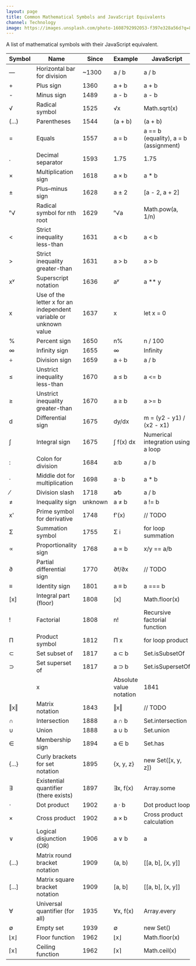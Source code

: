 ```yaml
---
layout: page
title: Common Mathematical Symbols and JavaScript Equivalents
channel: Technology
image: https://images.unsplash.com/photo-1608792992053-f397e328a56d?q=80&w=1974&auto=format&fit=crop&ixlib=rb-4.0.3&ixid=M3wxMjA3fDB8MHxwaG90by1wYWdlfHx8fGVufDB8fHx8fA%3D%3D
---
```


A list of mathematical symbols with their JavaScript equivalent.

| Symbol | Name | Since | Example | JavaScript |
|--------|------|-------|---------|------------|
| ― | Horizontal bar for division | ~1300 | a / b | a / b |
| + | Plus sign | 1360 | a + b | a + b |
| - | Minus sign | 1489 | a - b | a - b |
| √ | Radical symbol | 1525 | √x | Math.sqrt(x) |
| (...) | Parentheses | 1544 | (a + b) | (a + b) |
| = | Equals | 1557 | a = b | a == b (equality), a = b (assignment) |
| . | Decimal separator | 1593 | 1.75 | 1.75 |
| × | Multiplication sign | 1618 | a × b | a * b |
| ± | Plus–minus sign | 1628 | a ± 2 | [a - 2, a + 2] |
| ⁿ√ | Radical symbol for nth root | 1629 | ⁿ√a | Math.pow(a, 1/n) |
| < | Strict inequality less-than | 1631 | a < b | a < b |
| > | Strict inequality greater-than | 1631 | a > b | a > b |
| xʸ | Superscript notation | 1636 | aʸ | a ** y |
| x | Use of the letter x for an independent variable or unknown value | 1637 | x | let x = 0 |
| % | Percent sign | 1650 | n% | n / 100 |
| ∞ | Infinity sign | 1655 | ∞ | Infinity |
| ÷ | Division sign | 1659 | a ÷ b | a / b |
| ≤ | Unstrict inequality less-than | 1670 | a ≤ b | a <= b |
| ≥ | Unstrict inequality greater-than | 1670 | a ≥ b | a >= b |
| d | Differential sign | 1675 | dy/dx | m = (y2 - y1) / (x2 - x1) |
| ∫ | Integral sign | 1675 | ∫ f(x) dx | Numerical integration using a loop |
| : | Colon for division | 1684 | a:b | a / b |
| · | Middle dot for multiplication | 1698 | a · b | a * b |
| ⁄ | Division slash | 1718 | a⁄b | a / b |
| ≠ | Inequality sign | unknown | a ≠ b | a != b |
| x' | Prime symbol for derivative | 1748 | f'(x) | // TODO |
| Σ | Summation symbol | 1755 | Σ i | for loop summation |
| ∝ | Proportionality sign | 1768 | a ∝ b | x/y == a/b |
| ∂ | Partial differential sign | 1770 | ∂f/∂x | // TODO |
| ≡ | Identity sign | 1801 | a ≡ b | a === b |
| [x] | Integral part (floor) | 1808 | [x] | Math.floor(x) |
| ! | Factorial | 1808 | n! | Recursive factorial function |
| Π | Product symbol | 1812 | Π x | for loop product |
| ⊂ | Set subset of | 1817 | a ⊂ b | Set.isSubsetOf |
| ⊃ | Set superset of | 1817 | a ⊃ b | Set.isSupersetOf |
| | x | | Absolute value notation | 1841 | |x| | Math.abs(x) |
| ‖x‖ | Matrix notation | 1843 | ‖x‖ | // TODO |
| ∩ | Intersection | 1888 | a ∩ b | Set.intersection |
| ∪ | Union | 1888 | a ∪ b | Set.union |
| ∈ | Membership sign | 1894 | a ∈ b | Set.has |
| {...} | Curly brackets for set notation | 1895 | {x, y, z} | new Set([x, y, z]) |
| ∃ | Existential quantifier (there exists) | 1897 | ∃x, f(x) | Array.some |
| ⋅ | Dot product | 1902 | a ⋅ b | Dot product loop |
| × | Cross product | 1902 | a × b | Cross product calculation |
| ∨ | Logical disjunction (OR) | 1906 | a ∨ b | a | b |
| (...) | Matrix round bracket notation | 1909 | (a, b) | [[a, b], [x, y]] |
| [...] | Matrix square bracket notation | 1909 | [a, b] | [[a, b], [x, y]] |
| ∀ | Universal quantifier (for all) | 1935 | ∀x, f(x) | Array.every |
| ∅ | Empty set | 1939 | ∅ | new Set() |
| ⌊x⌋ | Floor function | 1962 | ⌊x⌋ | Math.floor(x) |
| ⌈x⌉ | Ceiling function | 1962 | ⌈x⌉ | Math.ceil(x) |
